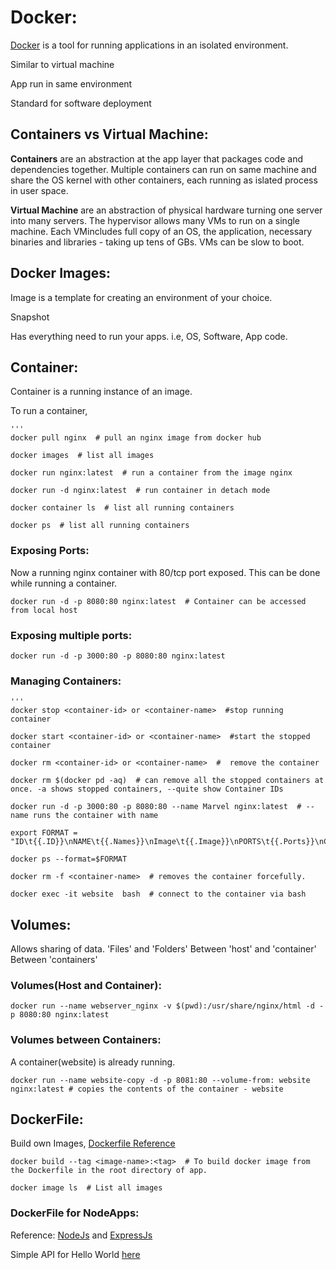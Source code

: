 # Docker:

[Docker](https://docs.docker.com/reference/) is a tool for running applications in an isolated environment.

Similar to virtual machine

App run in same environment

Standard for software deployment

## Containers vs Virtual Machine:

**Containers** are an abstraction at the app layer that packages code and dependencies together. Multiple containers can run on same machine and share the OS kernel with other containers, each running as islated process in user space.

**Virtual Machine** are an abstraction of physical hardware turning one server into many servers. The hypervisor allows many VMs to run on a single machine. Each VMincludes full copy of an OS, the application, necessary binaries and libraries - taking up tens of GBs. VMs can be slow to boot.

## Docker Images:

Image is a template for creating an environment of your choice.

Snapshot

Has everything need to run your apps. i.e, OS, Software, App code.

## Container:

Container is a running instance of an image.

To run a container,

    '''
    docker pull nginx  # pull an nginx image from docker hub

    docker images  # list all images

    docker run nginx:latest  # run a container from the image nginx

    docker run -d nginx:latest  # run container in detach mode

    docker container ls  # list all running containers

    docker ps  # list all running containers

### Exposing Ports:

Now a running nginx container with 80/tcp port exposed. This can be done while running a container.

    docker run -d -p 8080:80 nginx:latest  # Container can be accessed from local host

### Exposing multiple ports:

    docker run -d -p 3000:80 -p 8080:80 nginx:latest

### Managing Containers:

    '''
    docker stop <container-id> or <container-name>  #stop running container

    docker start <container-id> or <container-name>  #start the stopped container

    docker rm <container-id> or <container-name>  #  remove the container

    docker rm $(docker pd -aq)  # can remove all the stopped containers at once. -a shows stopped containers, --quite show Container IDs

    docker run -d -p 3000:80 -p 8080:80 --name Marvel nginx:latest  # --name runs the container with name

    export FORMAT = "ID\t{{.ID}}\nNAME\t{{.Names}}\nImage\t{{.Image}}\nPORTS\t{{.Ports}}\nCOMMAND\t{{.Command}}\nCREATED\t{{.CreatedAt}}\nSTATUS\t{{.Status}}\n"

    docker ps --format=$FORMAT

    docker rm -f <container-name>  # removes the container forcefully.

    docker exec -it website  bash  # connect to the container via bash

## Volumes:

Allows sharing of data. 'Files' and 'Folders'
Between 'host' and 'container'
Between 'containers'

### Volumes(Host and Container):

    docker run --name webserver_nginx -v $(pwd):/usr/share/nginx/html -d -p 8080:80 nginx:latest

### Volumes between Containers:

A container(website) is already running.

    docker run --name website-copy -d -p 8081:80 --volume-from: website nginx:latest # copies the contents of the container - website

## DockerFile:

Build own Images, [Dockerfile Reference](https://docs.docker.com/engine/reference/builder/)

    docker build --tag <image-name>:<tag>  # To build docker image from the Dockerfile in the root directory of app.

    docker image ls  # List all images

### DockerFile for NodeApps:

Reference: [NodeJs](https://nodejs.org/en/download/current) and [ExpressJs](https://expressjs.com/en/starter/installing.html)

Simple API for Hello World [here](https://expressjs.com/en/starter/hello-world.html)

